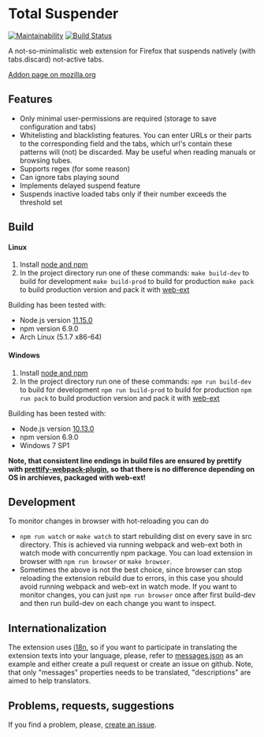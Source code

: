 # Total Suspender

[![Maintainability](https://api.codeclimate.com/v1/badges/1b43f13948551c56f3ff/maintainability)](https://codeclimate.com/github/k5md/Total-Suspender-webextension/maintainability)
[![Build Status](https://travis-ci.com/k5md/Total-Suspender-webextension.svg?branch=master)](https://travis-ci.com/k5md/Total-Suspender-webextension)

A not-so-minimalistic web extension for Firefox that suspends natively (with tabs.discard) not-active tabs.

[Addon page on mozilla.org](https://addons.mozilla.org/en-US/firefox/addon/total-suspender/)

## Features

- Only minimal user-permissions are required (storage to save configuration and tabs)
- Whitelisting and blacklisting features. You can enter URLs or their parts to the corresponding field and the tabs, which url's contain these patterns will (not) be discarded. May be useful when reading manuals or browsing tubes.
- Supports regex (for some reason)
- Can ignore tabs playing sound
- Implements delayed suspend feature
- Suspends inactive loaded tabs only if their number exceeds the threshold set

## Build

#### Linux
1. Install [node and npm](https://nodejs.org)
2. In the project directory run one of these commands:
`make build-dev` to build for development
`make build-prod` to build for production
`make pack` to build production version and pack it with [web-ext](https://developer.mozilla.org/ru/docs/Mozilla/Add-ons/WebExtensions/Getting_started_with_web-ext)

Building has been tested with:
- Node.js version [11.15.0](https://nodejs.org/download/release/v11.15.0/)
- npm version 6.9.0
- Arch Linux (5.1.7 x86-64)

#### Windows
1. Install [node and npm](https://nodejs.org)
2. In the project directory run one of these commands:
`npm run build-dev` to build for development
`npm run build-prod` to build for production
`npm run pack` to build production version and pack it with [web-ext](https://developer.mozilla.org/ru/docs/Mozilla/Add-ons/WebExtensions/Getting_started_with_web-ext)

Building has been tested with:
- Node.js version [10.13.0](https://nodejs.org/download/release/v10.13.0/)
- npm version 6.9.0
- Windows 7 SP1

**Note, that consistent line endings in build files are ensured by prettify with [prettify-webpack-plugin](https://www.npmjs.com/package/prettier-webpack-plugin), so that there is no difference depending on OS in archieves, packaged with web-ext!**

## Development
To monitor changes in browser with hot-reloading you can do
- `npm run watch` or `make watch` to start rebuilding dist on every save in src directory. This is achieved via running webpack and web-ext both in watch mode with concurrently npm package. You can load extension in browser with `npm run browser` or `make browser`. 
- Sometimes the above is not the best choice, since browser can stop reloading the extension rebuild due to errors, in this case you should avoid running webpack and web-ext in watch mode. If you want to monitor changes, you can just `npm run browser` once after first build-dev and then run build-dev on each change you want to inspect.

## Internationalization

The extension uses [i18n](https://developer.mozilla.org/docs/Mozilla/Add-ons/WebExtensions/Internationalization), so if you want to participate in translating the extension texts into your language, please, refer to [messages.json](https://github.com/k5md/Total-Suspender-webextension/blob/master/src/_locales/en/messages.json) as an example and either create a pull request or create an issue on github. Note, that only "messages" properties needs to be translated, "descriptions" are aimed to help translators.

## Problems, requests, suggestions

If you find a problem, please, [create an issue](https://github.com/k5md/Total-Suspender-webextension/issues/new).
